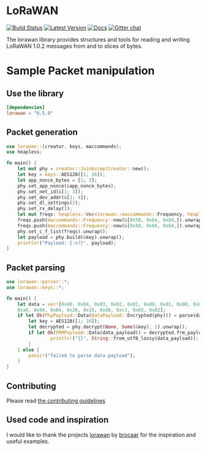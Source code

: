 # LoRaWAN

[![Build Status](https://travis-ci.org/ivajloip/rust-lorawan.svg?branch=master)](https://travis-ci.org/ivajloip/rust-lorawan)
[![Latest Version]][crates.io]
[![Docs]][doc.rs]
[![Gitter chat](https://badges.gitter.im/Join%20Chat.svg)](https://gitter.im/rust-lorawan/lorawan)

The lorawan library provides structures and tools for reading and writing
LoRaWAN 1.0.2 messages from and to slices of bytes.

# Sample Packet manipulation

## Use the library

```toml
[dependencies]
lorawan = "0.5.0"
```

## Packet generation

```rust
use lorawan::{creator, keys, maccommands};
use heapless;

fn main() {
    let mut phy = creator::JoinAcceptCreator::new();
    let key = keys::AES128([1; 16]);
    let app_nonce_bytes = [1; 3];
    phy.set_app_nonce(&app_nonce_bytes);
    phy.set_net_id(&[1; 3]);
    phy.set_dev_addr(&[1; 4]);
    phy.set_dl_settings(2);
    phy.set_rx_delay(1);
    let mut freqs: heapless::Vec<lorawan::maccommands::Frequency, heapless::consts::U256> = heapless::Vec::new();
    freqs.push(maccommands::Frequency::new(&[0x58, 0x6e, 0x84,]).unwrap()).unwrap();
    freqs.push(maccommands::Frequency::new(&[0x88, 0x66, 0x84,]).unwrap()).unwrap();
    phy.set_c_f_list(freqs).unwrap();
    let payload = phy.build(&key).unwrap();
    println!("Payload: {:x?}", payload);
}
```

## Packet parsing

```rust
use lorawan::parser::*;
use lorawan::keys::*;

fn main() {
    let data = vec![0x40, 0x04, 0x03, 0x02, 0x01, 0x80, 0x01, 0x00, 0x01,
    0xa6, 0x94, 0x64, 0x26, 0x15, 0xd6, 0xc3, 0xb5, 0x82];
    if let Ok(PhyPayload::Data(DataPayload::Encrypted(phy))) = parse(data) {
        let key = AES128([1; 16]);
        let decrypted = phy.decrypt(None, Some(&key), 1).unwrap();
        if let Ok(FRMPayload::Data(data_payload)) = decrypted.frm_payload() {
                println!("{}", String::from_utf8_lossy(data_payload));
        }
    } else {
        panic!("failed to parse data payload");
    }
}
```

## Contributing

Please read [the contributing guidelines](CONTRIBUTING.md)

## Used code and inspiration

I would like to thank the projects [lorawan][1] by [brocaar][2] for the
inspiration and useful examples.

[1]: https://github.com/brocaar/lorawan
[2]: https://github.com/brocaar
[Latest Version]: https://img.shields.io/crates/v/lorawan.svg
[crates.io]: https://crates.io/crates/lorawan
[Docs]: https://docs.rs/lorawan/badge.svg
[doc.rs]: https://docs.rs/lorawan
